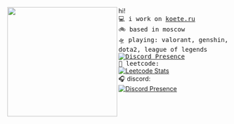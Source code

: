 
<a href="https://tenor.com/ru/view/anime-girl-dance-cute-kawaii-gif-17165331"><img align="left" width="250" src="http://media.tenor.com/dvql5CVGXGwAAAAi/anime-girl.gif"></a>  hi! <br><samp>
  💻 i work on [koete.ru](https://koete.ru)<br> 
  🚲 based in moscow <br>
  🛸 playing: valorant, genshin, dota2, league of legends  <br>
  [![Discord Presence](https://lanyard.cnrad.dev/api/284010976313868288?&bg=0D1117)](https://discord.com/users/284010976313868288)<br>
  🎲 leetcode:<br></samp>
  [![Leetcode Stats](https://leetcard.jacoblin.cool/soraQ?theme=nord)](https://leetcode.com/soraQ)<br>
  🎧 discord:<br></samp>
  [![Discord Presence](https://lanyard.cnrad.dev/api/284010976313868288?&bg=0D1117)](https://discord.com/users/284010976313868288)<br>

<br><br><br><br><br>

